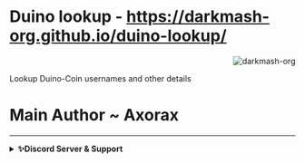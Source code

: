 # Duino lookup - https://darkmash-org.github.io/duino-lookup/
<p class="views" align="right"><img src="https://komarev.com/ghpvc/?username=darkmash-org-duino-lookup&label=Project%20views&color=0e75b6&style=flat" alt="darkmash-org" /></p>


Lookup Duino-Coin usernames and other details

# Main Author ~ Axorax


<hr>
<details>
    <summary><b>✨Discord Server & Support</b></summary><br/>
 <h3 align="center">Darkmash Official Server </h3>
 
### ⬇️ ⬇️ ⬇️ ⬇️ INVITE LINK ⬇️ ⬇️ ⬇️ ⬇️ 

https://discord.gg/SC54bSgnyQ
</details>
